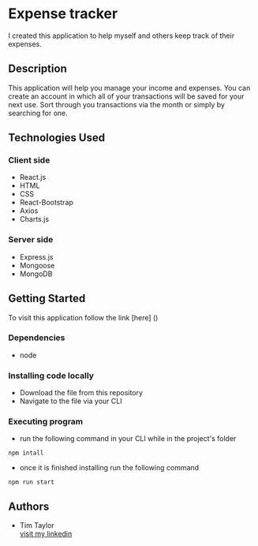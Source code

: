 # Expense tracker

I created this application to help myself and others keep track of their expenses.

## Description

This application will help you manage your income and expenses. You can create an account in which all of your transactions will be saved for your next use. Sort through you transactions via the month or simply by searching for one.

## Technologies Used

### Client side
* React.js
* HTML
* CSS
* React-Bootstrap
* Axios
* Charts.js

### Server side
* Express.js
* Mongoose
* MongoDB

## Getting Started

To visit this application follow the link [here] ()

### Dependencies

* node

### Installing code locally

* Download the file from this repository
* Navigate to the file via your CLI

### Executing program

* run the following command in your CLI while in the project's folder
```
npm intall
```
* once it is finished installing run the following command 
```
npm run start
```


## Authors

* Tim Taylor  
[visit my linkedin](https://www.linkedin.com/in/tim-taylor-aaa970207/)
